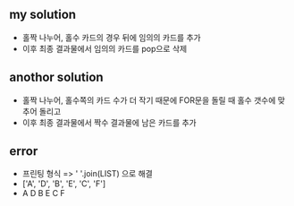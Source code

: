 ## my solution
- 홀짝 나누어, 홀수 카드의 경우 뒤에 임의의 카드를 추가
- 이후 최종 결과물에서 임의의 카드를 pop으로 삭제

## anothor solution
- 홀짝 나누어, 홀수쪽의 카드 수가 더 작기 때문에 FOR문을 돌릴 때 홀수 갯수에 맞추어 돌리고
- 이후 최종 결과물에서 짝수 결과물에 남은 카드를 추가

## error
- 프린팅 형식 => ' '.join(LIST) 으로 해결
- ['A', 'D', 'B', 'E', 'C', 'F']
- A D B E C F
